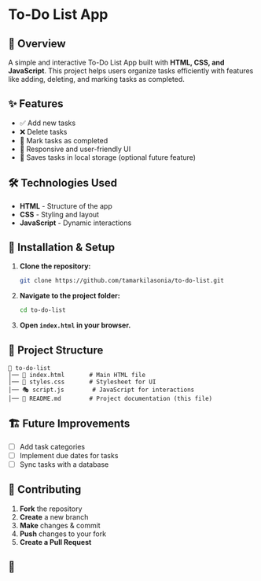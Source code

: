 # To-Do List App

## 📌 Overview
A simple and interactive To-Do List App built with **HTML, CSS, and JavaScript**. This project helps users organize tasks efficiently with features like adding, deleting, and marking tasks as completed.

## ✨ Features
- ✅ Add new tasks
- ❌ Delete tasks
- 📌 Mark tasks as completed
- 🎨 Responsive and user-friendly UI
- 🔄 Saves tasks in local storage (optional future feature)

## 🛠 Technologies Used
- **HTML** - Structure of the app
- **CSS** - Styling and layout
- **JavaScript** - Dynamic interactions

## 🚀 Installation & Setup
1. **Clone the repository:**
   ```sh
   git clone https://github.com/tamarkilasonia/to-do-list.git
   ```
2. **Navigate to the project folder:**
   ```sh
   cd to-do-list
   ```
3. **Open `index.html` in your browser.**

## 📂 Project Structure
```
📁 to-do-list
│── 📄 index.html       # Main HTML file
│── 🎨 styles.css       # Stylesheet for UI
│── 🎭 script.js        # JavaScript for interactions
│── 📜 README.md        # Project documentation (this file)
```

## 🏗 Future Improvements
- [ ] Add task categories
- [ ] Implement due dates for tasks
- [ ] Sync tasks with a database

## 🤝 Contributing
1. **Fork** the repository
2. **Create** a new branch
3. **Make** changes & commit
4. **Push** changes to your fork
5. **Create a Pull Request**


## 📜 


